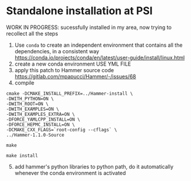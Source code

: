 # Standalone installation at PSI

WORK IN PROGRESS: sucessfully installed in my area, now trying to recollect all the steps

1. Use `conda` to create an independent environment that contains all the dependencies, in a consistent way https://conda.io/projects/conda/en/latest/user-guide/install/linux.html
2. create a new conda environment USE YML FILE
3. apply this patch to Hammer source code https://gitlab.com/mpapucci/Hammer/-/issues/68
4. compile
```
cmake -DCMAKE_INSTALL_PREFIX=../Hammer-install \
-DWITH_PYTHON=ON \
-DWITH_ROOT=ON \
-DWITH_EXAMPLES=ON \
-DWITH_EXAMPLES_EXTRA=ON \
-DFORCE_YAMLCPP_INSTALL=ON \
-DFORCE_HEPMC_INSTALL=ON \
-DCMAKE_CXX_FLAGS=`root-config --cflags` \
../Hammer-1.1.0-Source

make

make install
```
5. add hammer's python libraries to python path, do it automatically whenever the conda environment is activated
